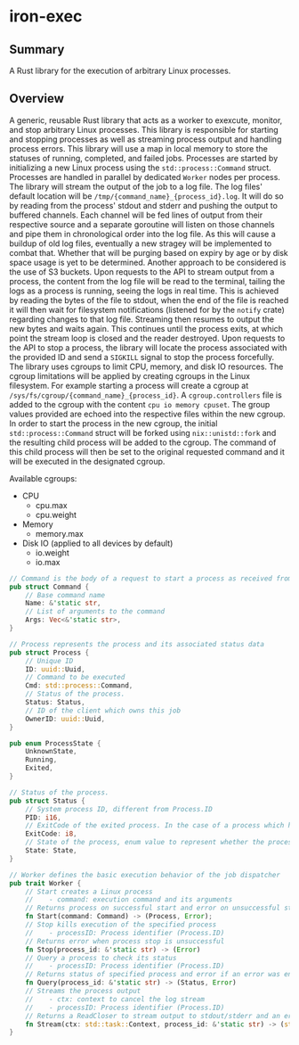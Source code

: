 # iron-exec

## Summary
A Rust library for the execution of arbitrary Linux processes.

## Overview
A generic, reusable Rust library that acts as a worker to exexcute, monitor, and stop arbitrary Linux processes. This library is responsible for starting and stopping processes as well as streaming process output and handling process errors.
This library will use a map in local memory to store the statuses of running, completed, and failed jobs.
Processes are started by initializing a new Linux process using the ```std::process::Command``` struct. Processes are handled in parallel by dedicated ```Worker``` nodes per process.
The library will stream the output of the job to a log file. The log files' default location will be ```/tmp/{command_name}_{process_id}.log```. It will do so by reading from the process' stdout and stderr and pushing the output to buffered channels. Each channel will be fed lines of output from their respective source and a separate goroutine will listen on those channels and pipe them in chronological order into the log file. As this will cause a buildup of old log files, eventually a new stragey will be implemented to combat that. Whether that will be purging based on expiry by age or by disk space usage is yet to be determined. Another approach to be considered is the use of S3 buckets.
Upon requests to the API to stream output from a process, the content from the log file will be read to the terminal, tailing the logs as a process is running, seeing the logs in real time. This is achieved by reading the bytes of the file to stdout, when the end of the file is reached it will then wait for filesystem notifications (listened for by the ```notify``` crate) regarding changes to that log file. Streaming then resumes to output the new bytes and waits again. This continues until the process exits, at which point the stream loop is closed and the reader destroyed.
Upon requests to the API to stop a process, the library will locate the process associated with the provided ID and send a ```SIGKILL``` signal to stop the process forcefully.
The library uses cgroups to limit CPU, memory, and disk IO resources. The cgroup limitations will be applied by creating cgroups in the Linux filesystem. For example starting a process will create a cgroup at ```/sys/fs/cgroup/{command_name}_{process_id}```. A ```cgroup.controllers``` file is added to the cgroup with the content ```cpu io memory cpuset```. The group values provided are echoed into the respective files within the new cgroup. In order to start the process in the new cgroup, the initial ```std::process::Command``` struct will be forked using ```nix::unistd::fork``` and the resulting child process will be added to the cgroup. The command of this child process will then be set to the original requested command and it will be executed in the designated cgroup.

Available cgroups:
* CPU
    * cpu.max
    * cpu.weight
* Memory
    * memory.max
* Disk IO (applied to all devices by default)
    * io.weight
    * io.max

```rust
// Command is the body of a request to start a process as received from the API or CLI
pub struct Command {
    // Base command name
    Name: &'static str,
    // List of arguments to the command
    Args: Vec<&'static str>,
}

// Process represents the process and its associated status data
pub struct Process {
    // Unique ID
    ID: uuid::Uuid,
    // Command to be executed
    Cmd: std::process::Command,
    // Status of the process.
    Status: Status,
    // ID of the client which owns this job
    OwnerID: uuid::Uuid,
}

pub enum ProcessState {
    UnknownState,
    Running,
    Exited,
}

// Status of the process.
pub struct Status {
    // System process ID, different from Process.ID
    PID: i16,
    // ExitCode of the exited process. In the case of a process which has not exited or was terminated by a signal this value will be -1
    ExitCode: i8,
    // State of the process, enum value to represent whether the process is running, stopped, exited, killed, or in an unknown state due to some error
    State: State,
}

// Worker defines the basic execution behavior of the job dispatcher
pub trait Worker {
    // Start creates a Linux process
    //    - command: execution command and its arguments
    // Returns process on successful start and error on unsuccessful start 
    fn Start(command: Command) -> (Process, Error);
    // Stop kills execution of the specified process
    //    - processID: Process identifier (Process.ID)
    // Returns error when process stop is unsuccessful
    fn Stop(process_id: &'static str) -> (Error)
    // Query a process to check its status
    //    - processID: Process identifier (Process.ID)
    // Returns status of specified process and error if an error was encountered
    fn Query(process_id: &'static str) -> (Status, Error)
    // Streams the process output
    //    - ctx: context to cancel the log stream
    //    - processID: Process identifier (Process.ID)
    // Returns a ReadCloser to stream output to stdout/stderr and an error if an error was encountered
    fn Stream(ctx: std::task::Context, process_id: &'static str) -> (std::io::BufReader, Error)
}
```